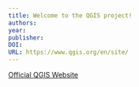 ```yaml
---
title: Welcome to the QGIS project!
authors: 
year: 
publisher: 
DOI: 
URL: https://www.qgis.org/en/site/
---
```

[Official QGIS Website](https://www.qgis.org/en/site/)
